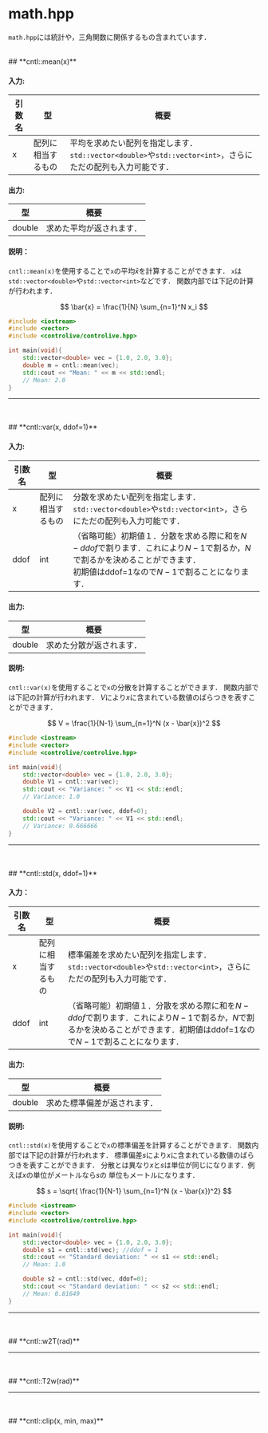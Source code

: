 # math.hpp

`math.hpp`には統計や，三角関数に関係するもの含まれています．

<br>
## **cntl::mean(x)**

#### 入力:

|引数名|型|概要|
|--------------|------------------|---------------------------------------|
|x             |配列に相当するもの|平均を求めたい配列を指定します．`std::vector<double>`や`std::vector<int>`，さらにただの配列も入力可能です．|


#### 出力:

|型                |概要|
|------------------|---------------------------------------|
|double            |求めた平均が返されます．|

#### 説明：

`cntl::mean(x)`を使用することで`x`の平均$\bar{x}$を計算することができます．
`x`は`std::vector<double>`や`std::vector<int>`などです．
関数内部では下記の計算が行われます．

$$
\bar{x} = \frac{1}{N} \sum_{n=1}^N x_i
$$

```c++
#include <iostream>
#include <vector>
#include <controlive/controlive.hpp>

int main(void){
	std::vector<double> vec = {1.0, 2.0, 3.0};
	double m = cntl::mean(vec);
	std::cout << "Mean: " << m << std::endl;
	// Mean: 2.0
}
```

--------------------------------------------------------------------------------------

<br>
<br>
## **cntl::var(x, ddof=1)**

#### 入力:

|引数名|型|概要|
|--------------|------------------|---------------------------------------|
|x             |配列に相当するもの|分散を求めたい配列を指定します．`std::vector<double>`や`std::vector<int>`，さらにただの配列も入力可能です．|
|ddof          |int               |（省略可能）初期値１．分散を求める際に和を$N-ddof$で割ります．これにより$N-1$で割るか，$N$で割るかを決めることができます．<br> 初期値はddof=1なので$N-1$で割ることになります．|


#### 出力:

|型                |概要|
|------------------|---------------------------------------|
|double            |求めた分散が返されます．|

#### 説明:

`cntl::var(x)`を使用することで`x`の分散を計算することができます．
関数内部では下記の計算が行われます．
$V$により$x$に含まれている数値のばらつきを表すことができます．

$$
V = \frac{1}{N-1} \sum_{n=1}^N (x - \bar{x})^2
$$

```c++
#include <iostream>
#include <vector>
#include <controlive/controlive.hpp>

int main(void){
	std::vector<double> vec = {1.0, 2.0, 3.0};
	double V1 = cntl::var(vec);
	std::cout << "Variance: " << V1 << std::endl;
	// Variance: 1.0

	double V2 = cntl::var(vec, ddof=0);
	std::cout << "Variance: " << V1 << std::endl;
	// Variance: 0.666666
}
```

------------------------------------------------------------------------------

<br>
<br>
## **cntl::std(x, ddof=1)**

#### 入力：
|引数名|型|概要|
|--------------|------------------|---------------------------------------|
|x             |配列に相当するもの|標準偏差を求めたい配列を指定します．<br> `std::vector<double>`や`std::vector<int>`，さらにただの配列も入力可能です．|
|ddof          |int               |（省略可能）初期値１．分散を求める際に和を$N-ddof$で割ります．これにより$N-1$で割るか，$N$で割るかを決めることができます．初期値はddof=1なので$N-1$で割ることになります．|


#### 出力:

|型                |概要|
|------------------|---------------------------------------|
|double            |求めた標準偏差が返されます．|

#### 説明:
`cntl::std(x)`を使用することで`x`の標準偏差を計算することができます．
関数内部では下記の計算が行われます．
標準偏差$s$により$x$に含まれている数値のばらつきを表すことができます．
分散とは異なり$x$と$s$は単位が同じになります．例えば$x$の単位がメートルなら$s$の
単位もメートルになります．

$$
s = \sqrt{ \frac{1}{N-1} \sum_{n=1}^N (x - \bar{x})^2}
$$

```c++
#include <iostream>
#include <vector>
#include <controlive/controlive.hpp>

int main(void){
	std::vector<double> vec = {1.0, 2.0, 3.0};
	double s1 = cntl::std(vec);	//ddof = 1
	std::cout << "Standard deviation: " << s1 << std::endl;
	// Mean: 1.0

	double s2 = cntl::std(vec, ddof=0);
	std::cout << "Standard deviation: " << s2 << std::endl;
	// Mean: 0.81649
}
```

------------------------------------------------------------------------------
<br>
<br>
## **cntl::w2T(rad)**

------------------------------------------------------------------------------
<br>
<br>
## **cntl::T2w(rad)**

------------------------------------------------------------------------------
<br>
<br>
## **cntl::clip(x, min, max)**
